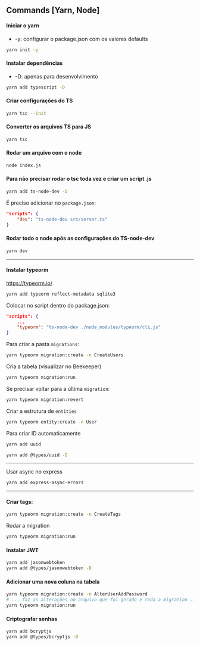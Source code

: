 ## Commands [Yarn, Node]

#### Iniciar o yarn 

- -y: configurar o package.json com os valores defaults

``` bash 
yarn init -y
```

#### Instalar dependências 

- -D: apenas para desenvolvimento 

``` bash 
yarn add typescript -D
``` 

#### Criar configurações do TS

``` bash 
yarn tsc --init
```

#### Converter os arquivos TS para JS

``` bash 
yarn tsc
```

#### Rodar um arquivo com o node

``` bash 
node index.js
```

#### Para não precisar rodar o tsc toda vez e criar um script .js

``` bash 
yarn add ts-node-dev -D
```

É preciso adicionar no `package.json`: 

``` json
"scripts": {
    "dev": "ts-node-dev src/server.ts"
}
```

#### Rodar todo o node após as configurações do TS-node-dev

``` bash 
yarn dev
```

---

#### Instalar typeorm  

https://typeorm.io/

``` bash 
yarn add typeorm reflect-metadata sqlite3
```

Colocar no script dentro do package.json: 

``` json
"scripts": {
    ...
    "typeorm": "ts-node-dev ./node_modules/typeorm/cli.js"
}
```

Para criar a pasta `migrations`: 

``` bash 
yarn typeorm migration:create -n CreateUsers
```

Cria a tabela (visualizar no Beekeeper)

``` bash
yarn typeorm migration:run 
```

Se precisar voltar para a última `migration`: 

``` bash
yarn typeorm migration:revert 
```

Criar a estrutura de `entities`

``` bash 
yarn typeorm entity:create -n User
```

Para criar ID automaticamente

``` bash 
yarn add uuid 
```

``` bash 
yarn add @types/uuid -D
```  

---

Usar async no express

``` bash 
yarn add express-async-errors
```  

---

#### Criar tags: 
``` bash 
yarn typeorm migration:create -n CreateTags
``` 

Rodar a migration

``` bash 
yarn typeorm migration:run
``` 

#### Instalar JWT 

``` bash
yarn add jasonwebtoken
yarn add @types/jasonwebtoken -D
```

#### Adicionar uma nova coluna na tabela

``` bash
yarn typeorm migration:create -n AlterUserAddPassword
# ... faz as alterações no arquivo que foi gerado e roda a migration ...
yarn typeorm migration:run
```

#### Criptografar senhas
``` bash
yarn add bcryptjs
yarn add @types/bcryptjs -D
```


